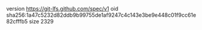 version https://git-lfs.github.com/spec/v1
oid sha256:1a47c5232d82ddb9b99755de1af9247c4c143e3be9e448c01f9cc61e82cfffb5
size 2329

